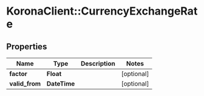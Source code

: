 # KoronaClient::CurrencyExchangeRate

## Properties
Name | Type | Description | Notes
------------ | ------------- | ------------- | -------------
**factor** | **Float** |  | [optional] 
**valid_from** | **DateTime** |  | [optional] 


